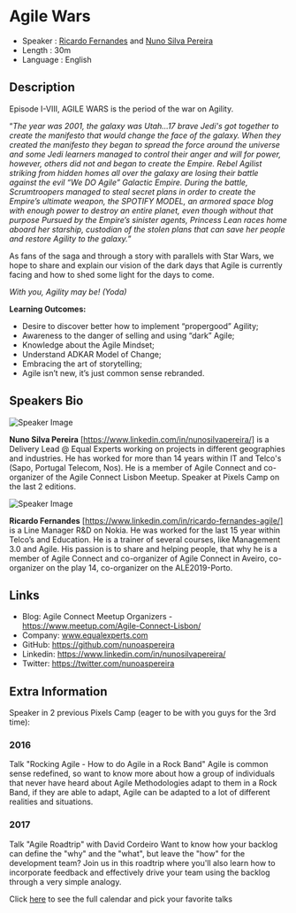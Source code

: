 Agile Wars
========================================

* Speaker   : [Ricardo Fernandes](https://www.linkedin.com/in/ricardo-fernandes-agile/) and [Nuno Silva Pereira](https://pixels.camp/nunoaspereira)
* Length    : 30m
* Language  : English

Description
-----------

Episode I-VIII, AGILE WARS is the period of the war on Agility. 

“_The year was 2001, the galaxy was Utah...17 brave Jedi's got together to create the manifesto that would change the face of the galaxy.
When they created the manifesto they began to spread the force around the universe and some Jedi learners managed to control their anger and will for power, however, others did not and began to create the Empire.
Rebel Agilist striking from hidden homes all over the galaxy are losing their battle against the evil “We DO Agile” Galactic Empire. 
During the battle, Scrumtroopers managed to steal secret plans in order to create the Empire’s ultimate weapon, the SPOTIFY MODEL, an armored space blog with enough power to destroy an entire planet, even though without that purpose
Pursued by the Empire’s sinister agents, Princess Lean races home aboard her starship, custodian of the stolen plans that can save her people and restore Agility to the galaxy._”

As fans of the saga and through a story with parallels with Star Wars, we hope to share and explain our vision of the dark days that Agile is currently facing and how to shed some light for the days to come.

_With you, Agility may be! (Yoda)_

**Learning Outcomes:**
* Desire to discover better how to implement “propergood” Agility;
* Awareness to the danger of selling and using “dark” Agile;
* Knowledge about the Agile Mindset;
* Understand ADKAR Model of Change;
* Embracing the art of storytelling;
* Agile isn’t new, it’s just common sense rebranded.


Speakers Bio
-----------

![Speaker Image](https://avatars1.githubusercontent.com/u/19184971?v=4)

**Nuno Silva Pereira** [https://www.linkedin.com/in/nunosilvapereira/] is a Delivery Lead @ Equal Experts working on projects in different geographies and industries. He has worked for more than 14 years within IT and Telco's (Sapo, Portugal Telecom, Nos). He is a member of Agile Connect and co-organizer of the Agile Connect Lisbon Meetup. Speaker at Pixels Camp on the last 2 editions.

![Speaker Image](https://raw.githubusercontent.com/PixelsCamp/talks/master/img/ricardo_fernandes.jpg)

**Ricardo Fernandes** [https://www.linkedin.com/in/ricardo-fernandes-agile/] is a Line Manager R&D on Nokia. He was worked for the last 15 year within Telco’s and Education. He is a trainer of several courses, like Management 3.0 and Agile. His passion is to share and helping people, that why he is a member of Agile Connect and co-organizer of Agile Connect in Aveiro, co-organizer on the play 14, co-organizer on the ALE2019-Porto.

Links
-----------

* Blog: Agile Connect Meetup Organizers - https://www.meetup.com/Agile-Connect-Lisbon/
* Company: www.equalexperts.com
* GitHub: https://github.com/nunoaspereira
* Linkedin: https://www.linkedin.com/in/nunosilvapereira/
* Twitter: https://twitter.com/nunoaspereira

Extra Information
-----------

Speaker in 2 previous Pixels Camp (eager to be with you guys for the 3rd time):

### 2016
Talk "Rocking Agile - How to do Agile in a Rock Band"
Agile is common sense redefined, so want to know more about how a group of individuals that never have heard about Agile Methodologies adapt to them in a Rock Band, if they are able to adapt, Agile can be adapted to a lot of different realities and situations.

### 2017
Talk "Agile Roadtrip" with David Cordeiro
Want to know how your backlog can define the "why" and the "what", but leave the "how" for the development team?
Join us in this roadtrip where you'll also learn how to incorporate feedback and effectively drive your team using the backlog through a very simple analogy.

Click [here][1] to see the full calendar and pick your favorite talks

[1]: https://pixels.camp/schedule/

